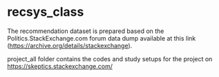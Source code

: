 # recsys_class
The recommendation dataset is prepared based on the Politics.StackExchange.com forum data dump available at this link (https://archive.org/details/stackexchange).

project_all folder contains the codes and study setups for the project on https://skeptics.stackexchange.com/